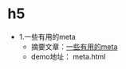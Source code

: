 # h5
* 1.一些有用的meta
    * 摘要文章：[一些有用的meta](http://www.cnblogs.com/aimyfly/p/4432121.html)
    * demo地址： meta.html